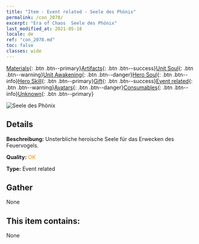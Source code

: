 ```yaml
---
title: "Item - Event related - Seele des Phönix"
permalink: /con_2078/
excerpt: "Era of Chaos  Seele des Phönix"
last_modified_at: 2021-05-18
locale: de
ref: "con_2078.md"
toc: false
classes: wide
---
```

 [Materials](/ItemsDE/){: .btn .btn--primary}[Artifacts](/ItemsDE/Artifacts/){: .btn .btn--success}[Unit Soul](/ItemsDE/UnitSoul/){: .btn .btn--warning}[Unit Awakening](/ItemsDE/UnitAwakening/){: .btn .btn--danger}[Hero Soul](/ItemsDE/HeroSoul/){: .btn .btn--info}[Hero Skill](/ItemsDE/HeroSkill/){: .btn .btn--primary}[Gift](/ItemsDE/Gift/){: .btn .btn--success}[Event related](/ItemsDE/Events/){: .btn .btn--warning}[Avatars](/ItemsDE/Avatars/){: .btn .btn--danger}[Consumables](/ItemsDE/Consumables/){: .btn .btn--info}[Unknown](/ItemsDE/Unknown/){: .btn .btn--primary}

 ![Seele des Phönix](/images/t/juexing_907.jpg)

## Details
 **Beschreibung:** Unsterbliche heroische Seele für das Erwecken des Feuervogels.

 **Quality:** <span style="color: #FF8C00">OK</span>

 **Type:** Event related

## Gather

  None

## This item contains:

  None

